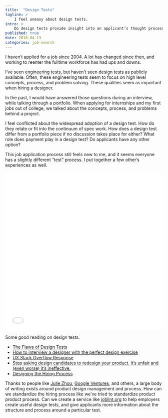 ```yaml
---
title:  "Design Tests"
tagline: >
    I feel uneasy about design tests.
intro: >
    Do design tests provide insight into an applicant’s thought process, provide free work, or devalue the portfolio?
published: true
date: 2016-04-13
categories: job-search
---
```


I haven’t applied for a job since 2004. A lot has changed since then, and working to reenter the fulltime workforce has had ups and downs.

I’ve seen [engineering tests](https://github.com/search?utf8=✓&q=hiring+test), but haven’t seen design tests as publicly available. Often, these engineering tests seem to focus on high level concepts, process, and problem solving. These qualities seem as important when hiring a designer.

In the past, I would have answered those questions during an interview, while talking through a portfolio. When applying for internships and my first jobs out of college, we talked about the concepts, process, and problems behind a project.

I feel conflicted about the widespread adoption of a design test. How do they relate or fit into the continuum of spec work. How does a design test differ from a portfolio piece if no discussion takes place for either? What role does payment play in a design test? Do applicants have any other option?

This job application process still feels new to me, and it seems everyone has a slightly different “test” process. I put together a few other’s experiences as well.
<style>.embed-container { position: relative; padding-bottom: 100%; height: 0; overflow: hidden; max-width: 100%; } .embed-container iframe, .embed-container object, .embed-container embed { position: absolute; top: 0; left: 0; width: 100%; height: 100%; }</style><div class='embed-container'>
<iframe src='//storify.com/benkutil/design-tests/embed?header=false&border=false' frameborder='no' allowtransparency='true' style="width: 100%; "></iframe></div>

Some good reading on design tests.

- [The Flaws of Design Tests](https://medium.com/@wtrsld/the-flaw-of-design-tests-b286ac357ca6#.u0qf2vdis)
- [How to interview a designer with the perfect design exercise](https://library.gv.com/how-to-interview-a-designer-with-the-perfect-design-exercise-2c99e6646612#.mofjrjoa4)
- [UX Stack Overflow Response](http://ux.stackexchange.com/a/1977)
- [Stop asking design candidates to redesign your product. It’s unfair and (even worse) it’s ineffective.](https://medium.com/@dburka/dont-fool-yourself-testing-job-applicants-on-your-own-product-is-unethical-and-ineffective-8ac6affd73a7#.1ksuc2xon)
- [Designing the Hiring Process](https://medium.com/design-playbooks/designing-the-hiring-process-e0b59f3ee53#.v9ptcdnsi)

Thanks to people like [Julie Zhou](https://medium.com/@joulee), [Google Ventures](https://library.gv.com), and others, a large body of writing exists around product design management and process. How can we standardize the hiring process like we’ve tried to standardize product product process. Can we create a service like [joblint.org](http://joblint.org) to help employers create useful design tests, and give applicants more information about the structure and process around a particular test.
